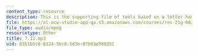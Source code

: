 ```yaml
---
content_type: resource
description: This is the supporting file of tools based on a letter home.
file: https://ol-ocw-studio-app-qa.s3.amazonaws.com/courses/res-21g-003-learning-chinese-a-foundation-course-in-mandarin-spring-2011/83b1b5c661245bc95d3e97b03e580351_7.13.mp3
file_type: audio/mpeg
resourcetype: Other
title: 7.13.mp3
uid: 83b1b5c6-6124-5bc9-5d3e-97b03e580351
---
```

